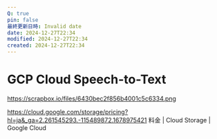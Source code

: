 ```yaml
---
Q: true
pin: false
最終更新日時: Invalid date
date: 2024-12-27T22:34
modified: 2024-12-27T22:34
created: 2024-12-27T22:34
---
```

# GCP Cloud Speech-to-Text

https://scrapbox.io/files/6430bec2f856b4001c5c6334.png

https://cloud.google.com/storage/pricing?hl=ja&_ga=2.261545293.-115489872.1678975421 料金 | Cloud Storage | Google Cloud